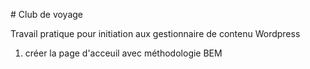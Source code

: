 # Club de voyage

Travail pratique pour initiation aux gestionnaire de contenu Wordpress

1. créer la page d'acceuil avec méthodologie BEM
